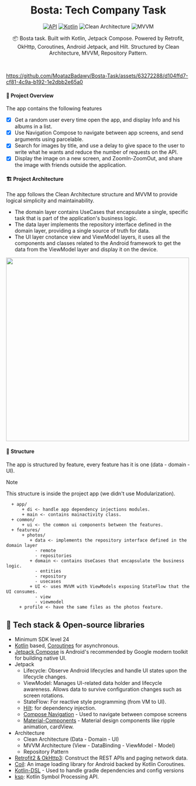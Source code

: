 <h1 align="center">Bosta: Tech Company Task</h1>

<p align="center">
  <a href="https://android-arsenal.com/api?level=24"><img alt="API" src="https://img.shields.io/badge/API-24%2B-brightgreen.svg?style=flat"/></a>
  <a href="https://kotlinlang.org"><img alt="Kotlin" src="https://img.shields.io/badge/Kotlin-1.9.xxx-a97bff"/></a>
  <img alt="Clean Architecture" src="https://img.shields.io/badge/Clean-Architecture-white"/>
  <img alt="MVVM" src="https://img.shields.io/badge/MVVM-Architecture-orange"/>
</p>

<p align="center">  
📦 Bosta task. Built with Kotlin, Jetpack Compose. Powered by Retrofit, OkHttp, Coroutines, Android Jetpack, and Hilt. Structured by Clean Architecture, MVVM, Repository Pattern.
</p>
</br>

https://github.com/MoatazBadawy/Bosta-Task/assets/63272288/d104ffd7-cf81-4c9a-b192-1e2dbb2e65a0

#### 🌟 Project Overview
The app contains the following features
- [x] Get a random user every time open the app, and display Info and his albums in a list.
- [x] Use Navigation Compose to navigate between app screens, and send arguments using parcelable. 
- [x] Search for images by title, and use a delay to give space to the user to write what he wants and reduce the number of requests on the API. 
- [x] Display the image on a new screen, and ZoomIn-ZoomOut, and share the image with friends outside the application.

#### 🏗️ Project Architecture
The app follows the Clean Architecture structure and MVVM to provide logical simplicity and maintainability. <br> 
- The domain layer contains UseCases that encapsulate a single, specific task that is part of the application's business logic. <br>
- The data layer implements the repository interface defined in the domain layer, providing a single source of truth for data. <br>
- The UI layer cnotance view and ViewModel layers, it uses all the components and classes related to the Android framework to get the data from the ViewModel layer and display it on the device.

<img src="https://koenig-media.raywenderlich.com/uploads/2019/06/Clean-Architecture-graph.png" width="500" />

#### 🧩 Structure
The app is structured by feature, every feature has it is one (data - domain - UI). 
> [!NOTE]
> This structure is inside the project app (we didn't use Modularization).

      + app/ 
          + di <- handle app dependency injections modules.
          + main <- contains mainactivity class.
      + common/ 
          + ui <- the common ui components between the features.
      + features/
          + photos/ 
             + data <- implements the repository interface defined in the domain layer
               - remote 
               - repositories
             + domain <- contains UseCases that encapsulate the business logic.
               - entities 
               - repository
               - usecases
             + UI <- uses MVVM with ViewModels exposing StateFlow that the UI consumes.
               - view
               - viewmodel
         + profile <- have the same files as the photos feature.
              

## 🔧 Tech stack & Open-source libraries
- Minimum SDK level 24
- [Kotlin](https://kotlinlang.org/) based, [Coroutines](https://github.com/Kotlin/kotlinx.coroutines) for asynchronous.
- [Jetpack Compose](https://developer.android.com/jetpack/compose) is Android's recommended by Google modern toolkit for building native UI.
- Jetpack
  - Lifecycle: Observe Android lifecycles and handle UI states upon the lifecycle changes.
  - ViewModel: Manages UI-related data holder and lifecycle awareness. Allows data to survive configuration changes such as screen rotations.
  - StateFlow: For reactive style programming (from VM to UI). 
  - [Hilt](https://dagger.dev/hilt/): for dependency injection.
  - [Compose Navigation](https://developer.android.com/jetpack/compose/navigation) - Used to navigate between compose screens
  - [Material-Components](https://github.com/material-components/material-components-android) - Material design components like ripple animation, cardView.
- Architecture
  - Clean Architecture (Data - Domain - UI)
  - MVVM Architecture (View - DataBinding - ViewModel - Model)
  - Repository Pattern
- [Retrofit2 & OkHttp3](https://github.com/square/retrofit): Construct the REST APIs and paging network data.
- [Coil](https://coil-kt.github.io/coil/): An image loading library for Android backed by Kotlin Coroutines.
- [Kotlin-DSL](https://docs.gradle.org/current/userguide/kotlin_dsl.html) - Used to handle gradle dependencies and config versions
- [ksp](https://github.com/google/ksp): Kotlin Symbol Processing API.
